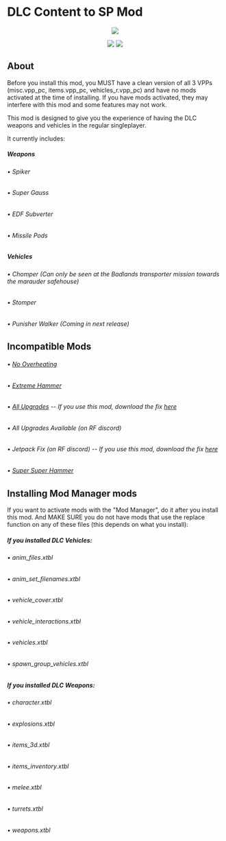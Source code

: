 # DLC Content to SP Mod

<p align="center">
  <img src="https://i.imgur.com/i89Nlz5.png">
</p>

<p align="center">
  <a href="https://github.com/SimpleArrows/DLCTransferMod/releases" alt="My Releases">
        <img src="https://img.shields.io/badge/Releases-DLCTransferMod-blueviolet.svg?style=flat&logo=github" /></a>
  <a href="https://discord.gg/redfaction" alt="Red Faction Discord">
        <img src="https://img.shields.io/badge/Discord-Red%20Faction-brightgreen.svg?style=flat&logo=discord" /></a>
</p>

## About

Before you install this mod, you MUST have a clean version of all 3 VPPs (misc.vpp_pc, items.vpp_pc, vehicles_r.vpp_pc) and have no mods activated at the time of installing. If you have mods activated, they may interfere with this mod and some features may not work.

This mod is designed to give you the experience of having the DLC weapons and vehicles in the regular singleplayer.

It currently includes:

##### Weapons

###### • Spiker
###### • Super Gauss
###### • EDF Subverter
###### • Missile Pods

##### Vehicles

###### • Chomper (Can only be seen at the Badlands transporter mission towards the marauder safehouse)
###### • Stomper
###### • Punisher Walker (Coming in next release)

## Incompatible Mods

###### • [No Overheating](https://www.nexusmods.com/redfactionguerilla/mods/52)
###### • [Extreme Hammer](https://www.nexusmods.com/redfactionguerilla/mods/49)
###### • [All Upgrades](https://www.nexusmods.com/redfactionguerilla/mods/48) -- If you use this mod, download the fix [here](https://cdn.discordapp.com/attachments/465131964127510538/561368283786379264/Jetpack_Fix.zip)
###### • All Upgrades Available (on RF discord)
###### • Jetpack Fix (on RF discord) -- If you use this mod, download the fix [here](https://cdn.discordapp.com/attachments/465131964127510538/561376357653938176/FreeUpgradesRM.zip)
###### • [Super Super Hammer](https://www.nexusmods.com/redfactionguerilla/mods/36)

## Installing Mod Manager mods

If you want to activate mods with the "Mod Manager", do it after you install this mod. And MAKE SURE you do not have mods that use the replace function on any of these files (this depends on what you install):

##### If you installed DLC Vehicles:

###### • anim_files.xtbl
###### • anim_set_filenames.xtbl
###### • vehicle_cover.xtbl
###### • vehicle_interactions.xtbl
###### • vehicles.xtbl
###### • spawn_group_vehicles.xtbl

##### If you installed DLC Weapons:

###### • character.xtbl
###### • explosions.xtbl
###### • items_3d.xtbl
###### • items_inventory.xtbl
###### • melee.xtbl
###### • turrets.xtbl
###### • weapons.xtbl


